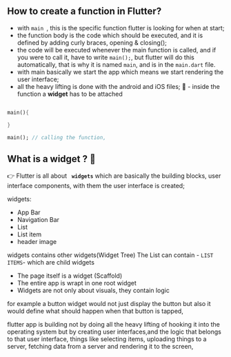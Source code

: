 
## How to create a function in Flutter? 

- with `main `, this is the specific function flutter is looking for when at start;
- the function body is the code which should be executed, and it is defined by adding curly braces, opening & closing();
- the code will be executed whenever the main function is called, and if you were to call it, have to write `main();`, but flutter will do this automatically, that is why it is named `main`, and is in the `main.dart` file.
- with main basically we start the app which means we start rendering the user interface;
- all the heavy lifting is done with the android and iOS files;
🛑 - inside the function a **widget** has to be attached
  
  
```dart

main(){

}

main(); // calling the function, 
```

## What is a widget ? 🤔 
👉 Flutter is all about **` widgets`** which are basically the building blocks, user interface components, with them the user interface is created;

widgets:
- App Bar
- Navigation Bar
- List
- List item
- header image

widgets contains other widgets(Widget Tree)
The List can contain - `LIST ITEMS`- which are child widgets
- The page itself is a widget (Scaffold)
- The entire app is wrapt in one root widget
- Widgets are not only about visuals, they contain logic

for example a button widget would not just display the button  but also it would define what should happen when that button is tapped,

flutter app is building not by doing all  the heavy lifting of hooking it into the operating system but by creating user interfaces,and the logic that belongs to that user interface, things like selecting items, uploading things to a server, fetching data from a server and rendering it to the screen, 